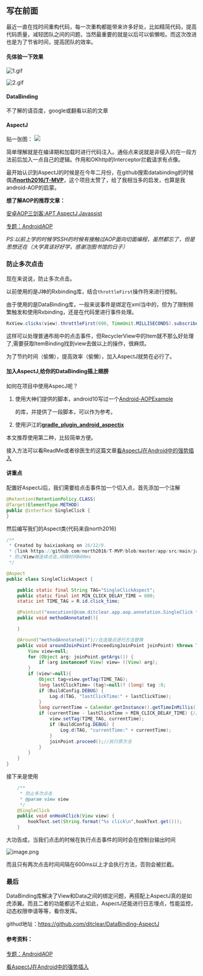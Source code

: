 ## 写在前面

最近一直在找时间重构代码，每一次重构都能带来许多好处，比如精简代码，提高代码质量，减轻团队之间的问题，当然最重要的就是以后可以偷懒啦。而这次改进也是为了节省时间，提高团队的效率。

#### 先体验一下效果

![1.gif](https://github.com/ditclear/DataBinding-AspectJ/blob/master/screenshot.gif?raw=true)


![2.gif](https://github.com/ditclear/DataBinding-AspectJ/blob/master/screenshot_list.gif?raw=true)


#### DataBinding

不了解的请百度，google或翻看以前的文章

#### AspectJ

贴一张图：
![](http://upload-images.jianshu.io/upload_images/3722695-37a95292f78dc566?imageMogr2/auto-orient/strip%7CimageView2/2/w/1240)

简单理解就是在编译期和加载时进行代码注入。通俗点来说就是非侵入的在一段方法前后加入一点自己的逻辑。作用和OKhttp的Interceptor拦截请求有点像。

最开始认识到AspectJ的时候是在今年二月份，在github搜索databinding的时候偶遇[**north2016/T-MVP**](north2016/**T-MVP**)，这个项目太赞了，给了我相当多的启发，也算是我android-AOP的启蒙。



**想了解AOP的推荐文章：**

[安卓AOP三剑客:APT,AspectJ,Javassist](http://www.jianshu.com/p/dca3e2c8608a)

[专题：AndroidAOP](http://www.jianshu.com/nb/1529181)

*PS:以前上学的时候学SSH的时候有接触过AOP面向切面编程，虽然都忘了，但是思想还在（大学真该好好学，感谢泡图书馆的日子）*

### 防止多次点击

现在来说说，防止多次点击。

以前使用的是J神的Rxbinding库，结合`throttleFirst`操作符来进行控制。

由于使用的是DataBinding库，一般来说事件是绑定在xml当中的，但为了限制频繁触发和使用Rxbinding，还是在代码里进行事件处理。

```java
RxView.clicks(view).throttleFirst(600, TimeUnit.MILLISECONDS).subscribe(...);
```

这样可以处理普通布局中的点击事件，但RecyclerView中的Item就不那么好处理了,需要获取ItemBinding找到view去做以上的操作，很麻烦。

为了节约时间（偷懒），提高效率（偷懒），加入AspectJ就势在必行了。

#### 加入AspectJ,给你的DataBinding插上翅膀

如何在项目中使用AspecJ呢？

1. 使用大神们提供的脚本，android10写过一个[Android-AOPExample](https://github.com/android10/Android-AOPExample)

   的库，并提供了一段脚本，可以作为参考。

2. 使用沪江的[**gradle_plugin_android_aspectjx**](https://github.com/HujiangTechnology/gradle_plugin_android_aspectjx) 

本文推荐使用第二种，比较简单方便。

接入方法可以看ReadMe或者徐医生的这篇文章[看AspectJ在Android中的强势插入](http://www.jianshu.com/p/5c9f1e8894ec)

#### 讲重点

配置好AspectJ后，我们需要给点击事件加一个切入点，首先添加一个注解

```java
@Retention(RetentionPolicy.CLASS)
@Target(ElementType.METHOD)
public @interface SingleClick {
}
```

然后编写我们的Aspect类(代码来自north2016)

```java
/**
 * Created by baixiaokang on 16/12/9.
 * {link https://github.com/north2016/T-MVP/blob/master/app/src/main/java/com/aop/SingleClickAspect.java}
 * 防止View被连续点击,间隔时间600ms
 */

@Aspect
public class SingleClickAspect {

    public static final String TAG="SingleClickAspect";
    public static final int MIN_CLICK_DELAY_TIME = 600;
    static int TIME_TAG = R.id.click_time;

    @Pointcut("execution(@com.ditclear.app.aop.annotation.SingleClick * *(..))")//方法切入点
    public void methodAnnotated(){

    }

    @Around("methodAnnotated()")//在连接点进行方法替换
    public void aroundJoinPoint(ProceedingJoinPoint joinPoint) throws Throwable{
        View view=null;
        for (Object arg: joinPoint.getArgs()) {
            if (arg instanceof View) view= ((View) arg);
        }
        if (view!=null){
            Object tag=view.getTag(TIME_TAG);
            long lastClickTime= (tag!=null)? (long) tag :0;
            if (BuildConfig.DEBUG) {
                Log.d(TAG, "lastClickTime:" + lastClickTime);
            }
            long currentTime = Calendar.getInstance().getTimeInMillis();
            if (currentTime - lastClickTime > MIN_CLICK_DELAY_TIME) {//过滤掉600毫秒内的连续点击
                view.setTag(TIME_TAG, currentTime);
                if (BuildConfig.DEBUG) {
                    Log.d(TAG, "currentTime:" + currentTime);
                }
                joinPoint.proceed();//执行原方法
            }
        }
    }
}

```

接下来是使用

```java
	/**
     * 防止多次点击
     * @param view view
     */
    @SingleClick
    public void onHookClick(View view) {
        hookText.set(String.format("%s click\n",hookText.get()));
    }
```

大功告成，当我们点击的时候在执行点击事件的同时会在控制台输出时间

![image.png](http://upload-images.jianshu.io/upload_images/3722695-884fbb9c437aade0.png?imageMogr2/auto-orient/strip%7CimageView2/2/w/800)

而且只有两次点击时间间隔在600ms以上才会执行方法，否则会被拦截。

### 最后

DataBinding库解决了View和Data之间的绑定问题，再搭配上AspectJ真的是如虎添翼。而且二者的功能都远不止如此，AspectJ还能进行日志埋点，性能监控，动态权限申请等等，看你发挥。

githud地址：https://github.com/ditclear/DataBinding-AspectJ

#### 参考资料：

[专题：AndroidAOP](http://www.jianshu.com/nb/1529181)

[看AspectJ在Android中的强势插入](http://www.jianshu.com/p/5c9f1e8894ec)